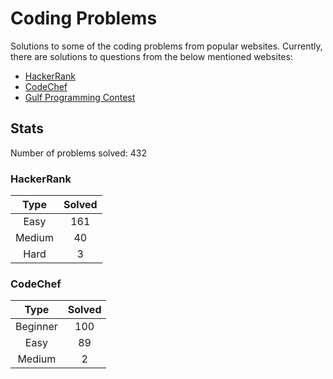 # Coding Problems

Solutions to some of the coding problems from popular websites. Currently, there are solutions to questions from the below mentioned websites:
* [HackerRank](HackerRank "HackerRank")
* [CodeChef](CodeChef "CodeChef")
* [Gulf Programming Contest](Gulf%20Programming%20Contest "GPC")

## Stats

Number of problems solved: 432

### HackerRank

|Type|Solved|
|:---:|:---:|
|Easy|161|
|Medium|40|
|Hard|3|

### CodeChef

|Type|Solved|
|:---:|:---:|
|Beginner|100|
|Easy|89|
|Medium|2|